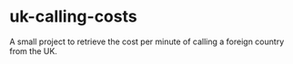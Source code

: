 # uk-calling-costs
A small project to retrieve the cost per minute of calling a foreign country from the UK.
